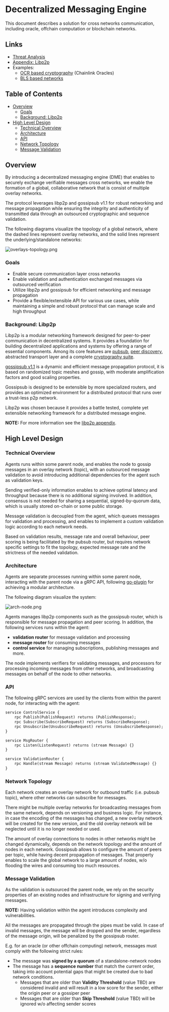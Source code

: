 # Decentralized Messaging Engine

This document describes a solution for cross networks communication, including oracle, offchain computation or blockchain networks.

## Links

- [Threat Analysis](./THREAT_ANALYSIS.md)
- [Appendix: Libp2p](./APPENDIX_LIBP2P.md)
- Examples:
    - [OCR based cryptography](https://github.com/amirylm/p2pmq/tree/main/examples/don) (Chainlink Oracles)
    - [BLS based networks](https://github.com/amirylm/p2pmq/tree/main/examples/bls)

## Table of Contents

- [Overview](#overview)
    - [Goals](#goals)
    - [Background: Libp2p](#background-libp2p)
- [High Level Design](#high-level-design)
    - [Technical Overview](#technical-overview)
    - [Architecture](#architecture)
    - [API](#api)
    - [Network Topology](#network-topology)
    - [Message Validation](#message-validation)

## Overview

By introducing a decentralized messaging engine (DME) that enables to securely exchange verifiable messages cross networks, we enable the formation of a global, collaborative network that is consist of multiple overlay networks.

The protocol leverages libp2p and gossipsub v1.1 for robust networking and message propagation while ensuring the integrity and authenticity of transmitted data through an outsourced cryptographic and sequence validation.

The following diagrams visualize the topology of a global network,
where the dashed lines represent overlay networks, and the solid lines represent the underlying/standalone networks:

![overlays-topology.png](./overlays-topology.png)

### Goals

- Enable secure communication layer cross networks
- Enable validation and authentication exchanged messages via outsourced verification
- Utilize libp2p and gossipsub for efficient networking and message propagation
- Provide a flexible/extensible API for various use cases, while maintaining a simple and robust protocol that can manage scale and high throughput

### Background: Libp2p

Libp2p is a modular networking framework designed for peer-to-peer communication in decentralized systems. It provides a foundation for building decentralized applications and systems by offering a range of essential components. Among its core features are [pubsub](./APPENDIX_LIBP2P.md#pubsub), [peer discovery](./APPENDIX_LIBP2P.md#kad-dht), abstracted transport layer and a complete [cryptography suite](./APPENDIX_LIBP2P.md#security).

[gossipsub v1.1](https://github.com/libp2p/specs/blob/master/pubsub/gossipsub/gossipsub-v1.1.md) is a dynamic and efficient message propagation protocol, it is based on randomized topic meshes and gossip, with moderate amplification factors and good scaling properties.

Gossipsub is designed to be extensible by more specialized routers, and provides an optimized environment for a distributed protocol that runs over a trust-less p2p network.

Libp2p was chosen because it provides a battle tested, complete yet extensible networking framework for a distributed message engine.

**NOTE:** For more information see the [libp2p appendix](./APPENDIX_LIBP2P.md).

## High Level Design

### Technical Overview

Agents runs within some parent node, and enables the node to gossip messages in an overlay network (topic), with an outsourced message validation to avoid introducing additional dependencies for the agent such as validation keys.

Sending verified-only information enables to achieve optimal latency and throughput because there is no additional signing involved. In addition, consensus is not needed for sharing a sequential, signed-by-quorum data, which is usually stored on-chain or some public storage.

Message validation is decoupled from the agent, which queues messages for validation and processing, and enables to implement a custom validation logic according to each network needs.

Based on validation results, message rate and overall behaviour, peer scoring is being facilitated by the pubsub router, but requires network specific settings to fit the topology, expected message rate and the strictness of the needed validation.

### Architecture

Agents are separate processes running within some parent node, interacting with the parent node via a gRPC API, following [go-plugin](https://github.com/hashicorp/go-plugin) for achieving a modular architecture. 

The following diagram visualize the system:

![arch-node.png](./arch-node.png)

Agents manages libp2p components such as the gossipsub router, which is responsible for message propagation and peer scoring. In addition, the following services runs within the agent:

- **validation router** for message validation and processing
- **message router** for consuming messages
- **control service** for managing subscriptions, publishing messages and more.

The node implements verifiers for validating messages, and processors for processing incoming messages from other networks, and broadcasting messages on behalf of the node to other networks.

### API

The following gRPC services are used by the clients from within the parent node, for interacting with the agent:

```protobuf
service ControlService {
    rpc Publish(PublishRequest) returns (PublishResponse); 
    rpc Subscribe(SubscribeRequest) returns (SubscribeResponse);
    rpc Unsubscribe(UnsubscribeRequest) returns (UnsubscribeResponse);
}

service MsgRouter { 
    rpc Listen(ListenRequest) returns (stream Message) {}
}

service ValidationRouter { 
    rpc Handle(stream Message) returns (stream ValidatedMessage) {}
}
```

### Network Topology

Each network creates an overlay network for outbound traffic (i.e. pubsub topic), where other networks can subscribe for messages.

There might be multiple overlay networks for broadcasting messages from the same network, depends on versioning and business logic.
For instance, in case the encoding of the messages has changed, a new overlay network will be created for the new version, and the old overlay network will be neglected until it is no longer needed or used.

The amount of overlay connections to nodes in other networks might be changed dynamically, depends on the network topology and the amount of nodes in each network.
Gossipsub allows to configure the amount of peers per topic, while having decent propagation of messages. That property enables to scale the global network to a large amount of nodes, w/o flooding the wires and consuming too much resources.

### Message Validation

As the validation is outsourced the parent node, we rely on the security properties of an existing nodes and infrastructure for signing and verifying messages.

**NOTE:** Having validation within the agent introduces complexity and vulnerabilities.

All the messages are propagated through the pipes must be valid.
In case of invalid messages, the message will be dropped and the sender, regardless of the message origin, will be penalized by the gossipsub router.

E.g. for an oracle (or other offchain computing) network, messages must comply with the following strict rules:

- The message was **signed by a quorum** of a standalone-network nodes
- The message has a **sequence number** that match the current order, taking into account potential gaps that might be created due to bad network conditions.
    - Messages that are older than **Validity Threshold** (value TBD) are considered invalid and will result in a low score for the sender, either the origin peer or a gossiper peer
    - Messages that are older than **Skip Threshold** (value TBD) will be ignored w/o affecting sender scores
